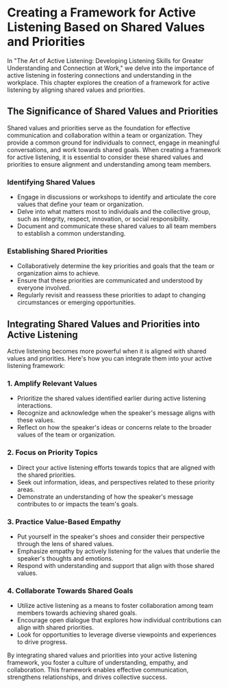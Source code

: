 Creating a Framework for Active Listening Based on Shared Values and Priorities
==========================================================================================

In "The Art of Active Listening: Developing Listening Skills for Greater Understanding and Connection at Work," we delve into the importance of active listening in fostering connections and understanding in the workplace. This chapter explores the creation of a framework for active listening by aligning shared values and priorities.

The Significance of Shared Values and Priorities
------------------------------------------------

Shared values and priorities serve as the foundation for effective communication and collaboration within a team or organization. They provide a common ground for individuals to connect, engage in meaningful conversations, and work towards shared goals. When creating a framework for active listening, it is essential to consider these shared values and priorities to ensure alignment and understanding among team members.

### Identifying Shared Values

* Engage in discussions or workshops to identify and articulate the core values that define your team or organization.
* Delve into what matters most to individuals and the collective group, such as integrity, respect, innovation, or social responsibility.
* Document and communicate these shared values to all team members to establish a common understanding.

### Establishing Shared Priorities

* Collaboratively determine the key priorities and goals that the team or organization aims to achieve.
* Ensure that these priorities are communicated and understood by everyone involved.
* Regularly revisit and reassess these priorities to adapt to changing circumstances or emerging opportunities.

Integrating Shared Values and Priorities into Active Listening
--------------------------------------------------------------

Active listening becomes more powerful when it is aligned with shared values and priorities. Here's how you can integrate them into your active listening framework:

### 1. Amplify Relevant Values

* Prioritize the shared values identified earlier during active listening interactions.
* Recognize and acknowledge when the speaker's message aligns with these values.
* Reflect on how the speaker's ideas or concerns relate to the broader values of the team or organization.

### 2. Focus on Priority Topics

* Direct your active listening efforts towards topics that are aligned with the shared priorities.
* Seek out information, ideas, and perspectives related to these priority areas.
* Demonstrate an understanding of how the speaker's message contributes to or impacts the team's goals.

### 3. Practice Value-Based Empathy

* Put yourself in the speaker's shoes and consider their perspective through the lens of shared values.
* Emphasize empathy by actively listening for the values that underlie the speaker's thoughts and emotions.
* Respond with understanding and support that align with those shared values.

### 4. Collaborate Towards Shared Goals

* Utilize active listening as a means to foster collaboration among team members towards achieving shared goals.
* Encourage open dialogue that explores how individual contributions can align with shared priorities.
* Look for opportunities to leverage diverse viewpoints and experiences to drive progress.

By integrating shared values and priorities into your active listening framework, you foster a culture of understanding, empathy, and collaboration. This framework enables effective communication, strengthens relationships, and drives collective success.

